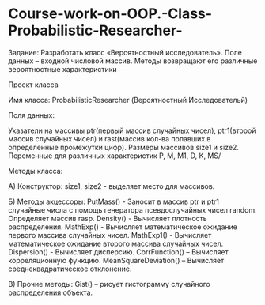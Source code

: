# Course-work-on-OOP.-Class-Probabilistic-Researcher-
Задание:
Разработать класс «Вероятностный исследователь». Поле данных – входной числовой массив. Методы возвращают его различные вероятностные характеристики

Проект класса

Имя класса:
ProbabilisticResearcher (Вероятностный Исследовательй)

Поля данных:

Указатели на массивы ptr(первый массив случайных чисел), ptr1(второй массив случайных чисел) и rast(массив кол-ва попавших в определенные промежутки цифр). Размеры массивов size1 и size2. Переменные для различных характеристик P, M, M1, D, K, MS/

Методы класса:

А) Конструктор: size1, size2 - выделяет место для массивов.

Б) Методы акцессоры:
PutMass() - Заносит в массив ptr и ptr1 случайные числа с помощь генератора псевдослучайных чисел random. Определяет массив rasp.
Density() - Вычисляет плотность распределения.
MathExp() - Вычисляет математическое ожидание первого массива случайных чисел.
MathExp1() - Вычисляет математическое ожидание второго массива случайных чисел.
Dispersion() - Вычисляет дисперсию.
CorrFunction() – Вычисляет корреляционную функцию.
MeanSquareDeviation() – Вычисляет среднеквадратическое отклонение.

В) Прочие методы:
Gist() – рисует гистограмму случайного распределения объекта.

